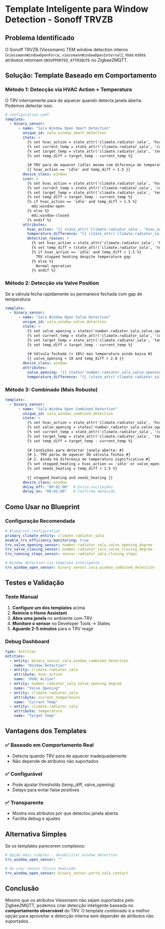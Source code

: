 # Template Inteligente para Window Detection - Sonoff TRVZB

## Problema Identificado

O Sonoff TRVZB (Viessmann) TEM window detection interno (`viessmannWindowOpenForce`, `viessmannWindowOpenInternal`), mas estes atributos retornam `UNSUPPORTED_ATTRIBUTE` no Zigbee2MQTT.

## Solução: Template Baseado em Comportamento

### Método 1: Detecção via HVAC Action + Temperatura

O TRV internamente para de aquecer quando detecta janela aberta. Podemos detectar isso:

```yaml
# configuration.yaml
template:
  - binary_sensor:
      - name: "Sala Window Open Smart Detection"
        unique_id: sala_window_smart_detection
        state: >
          {% set hvac_action = state_attr('climate.radiator_sala', 'hvac_action') %}
          {% set current_temp = state_attr('climate.radiator_sala', 'current_temperature') | float(20) %}
          {% set target_temp = state_attr('climate.radiator_sala', 'temperature') | float(21) %}
          {% set temp_diff = target_temp - current_temp %}
          
          {# TRV para de aquecer (idle) mesmo com diferença de temperatura significativa #}
          {{ hvac_action == 'idle' and temp_diff > 1.5 }}
        device_class: window
        icon: >
          {% set hvac_action = state_attr('climate.radiator_sala', 'hvac_action') %}
          {% set current_temp = state_attr('climate.radiator_sala', 'current_temperature') | float(20) %}
          {% set target_temp = state_attr('climate.radiator_sala', 'temperature') | float(21) %}
          {% set temp_diff = target_temp - current_temp %}
          {% if hvac_action == 'idle' and temp_diff > 1.5 %}
            mdi:window-open
          {% else %}
            mdi:window-closed
          {% endif %}
        attributes:
          hvac_action: "{{ state_attr('climate.radiator_sala', 'hvac_action') }}"
          temperature_difference: "{{ (state_attr('climate.radiator_sala', 'temperature') | float(21)) - (state_attr('climate.radiator_sala', 'current_temperature') | float(20)) }}"
          detection_reason: >
            {% set hvac_action = state_attr('climate.radiator_sala', 'hvac_action') %}
            {% set temp_diff = (state_attr('climate.radiator_sala', 'temperature') | float(21)) - (state_attr('climate.radiator_sala', 'current_temperature') | float(20)) %}
            {% if hvac_action == 'idle' and temp_diff > 1.5 %}
              TRV stopped heating despite temperature gap
            {% else %}
              Normal operation
            {% endif %}
```

### Método 2: Detecção via Valve Position

Se a válvula fecha rapidamente ou permanece fechada com gap de temperatura:

```yaml
template:
  - binary_sensor:
      - name: "Sala Window Open Valve Detection"
        unique_id: sala_window_valve_detection
        state: >
          {% set valve_opening = states('number.radiator_sala_valve_opening_degree') | float(0) %}
          {% set current_temp = state_attr('climate.radiator_sala', 'current_temperature') | float(20) %}
          {% set target_temp = state_attr('climate.radiator_sala', 'temperature') | float(21) %}
          {% set temp_diff = target_temp - current_temp %}
          
          {# Válvula fechada (< 10%) mas temperatura ainda baixa #}
          {{ valve_opening < 10 and temp_diff > 2.0 }}
        device_class: window
        attributes:
          valve_opening: "{{ states('number.radiator_sala_valve_opening_degree') }}"
          temperature_difference: "{{ (state_attr('climate.radiator_sala', 'temperature') | float(21)) - (state_attr('climate.radiator_sala', 'current_temperature') | float(20)) }}"
```

### Método 3: Combinado (Mais Robusto)

```yaml
template:
  - binary_sensor:
      - name: "Sala Window Open Combined Detection"
        unique_id: sala_window_combined_detection
        state: >
          {% set hvac_action = state_attr('climate.radiator_sala', 'hvac_action') %}
          {% set valve_opening = states('number.radiator_sala_valve_opening_degree') | float(0) %}
          {% set current_temp = state_attr('climate.radiator_sala', 'current_temperature') | float(20) %}
          {% set target_temp = state_attr('climate.radiator_sala', 'temperature') | float(21) %}
          {% set temp_diff = target_temp - current_temp %}
          
          {# Condições para detectar janela aberta: #}
          {# 1. TRV parou de aquecer OU válvula fechou #}
          {# 2. Ainda há diferença de temperatura significativa #}
          {% set stopped_heating = hvac_action == 'idle' or valve_opening < 15 %}
          {% set needs_heating = temp_diff > 1.5 %}
          
          {{ stopped_heating and needs_heating }}
        device_class: window
        delay_off: "00:02:00"  # Evita oscilações
        delay_on: "00:01:00"   # Confirma detecção
```

## Como Usar no Blueprint

### Configuração Recomendada

```yaml
# Blueprint configuration
primary_climate_entity: climate.radiator_sala
enable_trv_efficiency_monitoring: true
trv_valve_opening_sensor: number.radiator_sala_valve_opening_degree
trv_valve_closing_sensor: number.radiator_sala_valve_closing_degree
trv_running_steps_sensor: sensor.radiator_sala_closing_steps

# Window detection via template inteligente
trv_window_open_sensor: binary_sensor.sala_window_combined_detection
```

## Testes e Validação

### Teste Manual

1. **Configure um dos templates** acima
2. **Reinicie o Home Assistant**
3. **Abra uma janela** no ambiente com TRV
4. **Monitore o sensor** no Developer Tools → States
5. **Aguarde 2-5 minutos** para o TRV reagir

### Debug Dashboard

```yaml
type: entities
entities:
  - entity: binary_sensor.sala_window_combined_detection
    name: "Window Detection"
  - entity: climate.radiator_sala
    attribute: hvac_action
    name: "HVAC Action"
  - entity: number.radiator_sala_valve_opening_degree
    name: "Valve Opening"
  - entity: climate.radiator_sala
    attribute: current_temperature
    name: "Current Temp"
  - entity: climate.radiator_sala
    attribute: temperature
    name: "Target Temp"
```

## Vantagens dos Templates

### ✅ Baseado em Comportamento Real
- Detecta quando TRV para de aquecer inadequadamente
- Não depende de atributos não suportados

### ✅ Configurável
- Pode ajustar thresholds (temp_diff, valve_opening)
- Delays para evitar false positives

### ✅ Transparente
- Mostra nos atributos por que detectou janela aberta
- Facilita debug e ajustes

## Alternativa Simples

Se os templates parecerem complexos:

```yaml
# Opção mais simples - desabilitar window detection
trv_window_open_sensor: ""

# Ou usar sensor físico dedicado
trv_window_open_sensor: binary_sensor.porta_sala_contact
```

## Conclusão

Mesmo que os atributos Viessmann não sejam suportados pelo Zigbee2MQTT, podemos criar detecção inteligente baseada no **comportamento observável** do TRV. O template combinado é a melhor opção para aproveitar a detecção interna sem depender de atributos não suportados.
